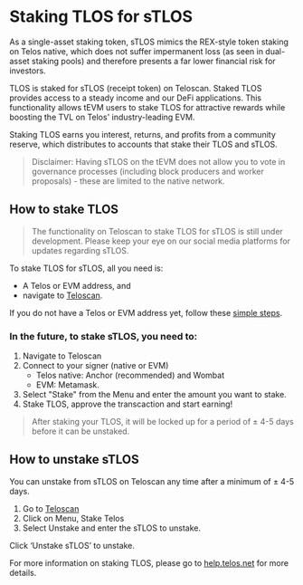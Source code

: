# Staking TLOS for sTLOS

As a single-asset staking token, sTLOS mimics the REX-style token staking on Telos native, which does not suffer impermanent loss (as seen in dual-asset staking pools) and therefore presents a far lower financial risk for investors.

TLOS is staked for sTLOS (receipt token) on Teloscan. Staked TLOS provides access to a steady income and our DeFi applications. 
This functionality allows tEVM users to stake TLOS for attractive rewards while boosting the TVL on Telos' industry-leading EVM. 

Staking TLOS earns you interest, returns, and profits from a community reserve, which distributes to accounts that stake their TLOS and sTLOS. 

> Disclaimer: Having sTLOS on the tEVM does not allow you to vote in governance processes (including block producers and worker proposals) - these are limited to the native network.

## How to stake TLOS
> The functionality on Teloscan to stake TLOS for sTLOS is still under development. Please keep your eye on our social media platforms for updates regarding sTLOS. 

To stake TLOS for sTLOS, all you need is:

- A Telos or EVM address, and 
- navigate to [Teloscan](https://www.teloscan.io). 

If you do not have a Telos or EVM address yet, follow these [simple steps](https://help.telos.net/evm/creating-a-tevm-address).

### In the future, to stake sTLOS, you need to:
1. Navigate to Teloscan
2. Connect to your signer (native or EVM)
    - Telos native: Anchor (recommended) and Wombat 
    - EVM: Metamask.
 3. Select "Stake" from the Menu and enter the amount you want to stake.
 4. Stake TLOS, approve the transcaction and start earning!
 
 > After staking your TLOS, it will be locked up for a period of ± 4-5 days before it can be unstaked.

## How to unstake sTLOS
You can unstake from sTLOS on Teloscan any time after a minimum of ± 4-5 days.
1. Go to [Teloscan](https://www.teloscan.io)
2. Click on Menu, Stake Telos
3. Select Unstake and enter the sTLOS to unstake.

Click ‘Unstake sTLOS’ to unstake.
 
For more information on staking TLOS, please go to [help.telos.net](https://help.telos.net/en_US/evm/telos-evm-staking-how-to-stake-stlos) for more details.
